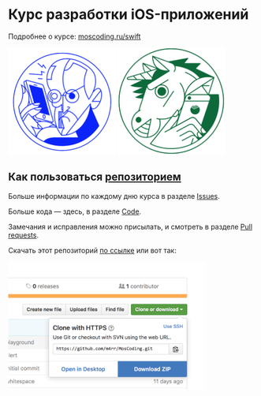 # Курс разработки iOS-приложений

Подробнее о курсе: [moscoding.ru/swift](http://moscoding.ru/swift/)

<img src="hero@2x.png" width="218"> <img src="hero-november@2x.png" width="218">

## Как пользоваться [репозиторием](https://ru.wikipedia.org/wiki/Репозиторий)

Больше информации по каждому дню курса в разделе [Issues](https://github.com/m4rr/MosCoding/issues).

Больше кода — здесь, в разделе [Code](https://github.com/m4rr/MosCoding).

Замечания и исправления можно присылать, и смотреть в разделе [Pull requests](https://github.com/m4rr/MosCoding/pulls).

Скачать этот репозиторий [по ссылке](https://github.com/m4rr/MosCoding/archive/master.zip) или вот так:

<img src="how-to-download@2x.png" width="400">
